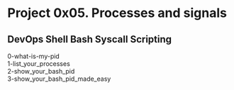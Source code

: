 # Project 0x05. Processes and signals
## DevOps Shell Bash Syscall Scripting
0-what-is-my-pid  
1-list_your_processes  
2-show_your_bash_pid  
3-show_your_bash_pid_made_easy
